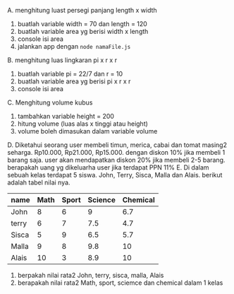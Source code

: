 A. menghitung luast persegi panjang length x width 
  1. buatlah variable width = 70 dan length = 120
  2. buatlah variable area yg berisi width x length
  3. console isi area
  4. jalankan app dengan `node namaFile.js`

B. menghitung luas lingkaran pi x r x r 
  1. buatlah variable pi = 22/7 dan r = 10
  2. buatlah variable area yg berisi pi x r x r
  3. console isi area

C. Menghitung volume kubus 
  1. tambahkan variable height = 200
  2. hitung volume (luas alas x tinggi atau height)
  3. volume boleh dimasukan dalam variable volume

D. Diketahui seorang user membeli timun, merica, cabai dan tomat masing2 seharga. Rp10.000, Rp21.000, Rp15.000. dengan diskon 10% jika membeli 1 barang saja. user akan mendapatkan diskon 20% jika membeli 2-5 barang. berapakah uang yg dikeluarha user jika terdapat PPN 11%
E. Di dalam sebuah kelas terdapat 5 siswa. John, Terry, Sisca, Malla dan Alais. berikut adalah tabel nilai nya.

|name |Math |Sport|Science | Chemical |
|---  |---  |---  | ---    |      --- |
John  |8    |6      |9       | 6.7      |
terry |6    |7      |7.5     | 4.7      |
Sisca |5    |9      |6.5     | 5.7      |
Malla |9    |8      |9.8     | 10       |
Alais |10   |3      |8.9     | 10       |

1. berpakah nilai rata2 John, terry, sisca, malla, Alais
2. berapakah nilai rata2 Math, sport, sciemce dan chemical dalam 1 kelas